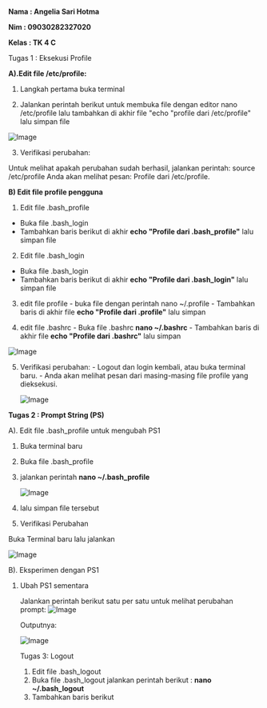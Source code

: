 **Nama  : Angelia Sari Hotma**

**Nim   : 09030282327020**

**Kelas : TK 4 C**

Tugas 1 : Eksekusi Profile

**A).Edit file /etc/profile:**

1. Langkah pertama buka terminal
   
2. Jalankan perintah berikut untuk membuka file dengan editor nano /etc/profile lalu tambahkan di akhir file "echo "profile dari /etc/profile" lalu simpan file
  
  ![Image](https://github.com/user-attachments/assets/41fead34-e911-49fd-8597-1bff1a729ec6)
  
3. Verifikasi perubahan:
   
  Untuk melihat apakah perubahan sudah berhasil, jalankan perintah:
  source /etc/profile
  Anda akan melihat pesan: Profile dari /etc/profile.

**B) Edit file profile pengguna**

  1. Edit file .bash_profile
  - Buka file .bash_login
  - Tambahkan baris berikut di akhir **echo "Profile dari .bash_profile"** lalu simpan file

  2. Edit file .bash_login
  - Buka file .bash_login
  - Tambahkan baris berikut di akhir **echo "Profile dari .bash_login"** lalu simpan file


  3. edit file profile
    - buka file dengan perintah nano ~/.profile
    - Tambahkan baris di akhir file **echo "Profile dari .profile"** lalu simpan

  4. edit  file .bashrc
    - Buka file .bashrc **nano ~/.bashrc**
    - Tambahkan baris di akhir file **echo "Profile dari .bashrc"** lalu simpan

![Image](https://github.com/user-attachments/assets/86a9e074-5c0f-47d0-9e46-adfc7b6435d5)

  5. Verifikasi perubahan:
    - Logout dan login kembali, atau buka terminal baru.
    - Anda akan melihat pesan dari masing-masing file profile yang dieksekusi.

     ![Image](https://github.com/user-attachments/assets/f2651024-0e4b-4990-95ff-af70d4794ce1)

**Tugas 2 : Prompt String (PS)**

A). Edit file .bash_profile untuk mengubah PS1

1. Buka terminal baru
2. Buka file .bash_profile
3. jalankan perintah **nano ~/.bash_profile**
   
   ![Image](https://github.com/user-attachments/assets/0ca30c5a-cfda-4797-a4a2-51ec1c365203)
   
4. lalu simpan file tersebut
5. Verifikasi Perubahan

Buka Terminal baru lalu jalankan

   ![Image](https://github.com/user-attachments/assets/57e6e23f-c9b9-4163-b059-9aee0adf0bfd)
   
B). Eksperimen dengan PS1

1. Ubah PS1 sementara
   
   Jalankan perintah berikut satu per satu untuk melihat perubahan prompt:
   ![Image](https://github.com/user-attachments/assets/9512e0d0-707b-4098-ac38-413dde3ec118)

   Outputnya:
   
   ![Image](https://github.com/user-attachments/assets/4f561257-8c6f-42a7-89c3-5797592735e2)

   Tugas 3: Logout

   1. Edit file .bash_logout
   2. Buka file .bash_logout jalankan perintah berikut : **nano ~/.bash_logout**
   3. Tambahkan baris berikut
      
   
     

    
    
      

  

  
